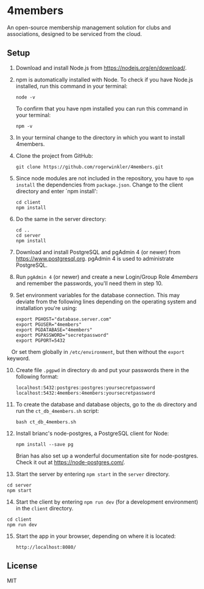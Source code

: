 # 4members
An open-source membership management solution for clubs and associations, designed to be serviced
from the cloud.

## Setup
1. Download and install Node.js from https://nodejs.org/en/download/.

2. npm is automatically installed with Node. To check if you have Node.js installed, 
    run this command in your terminal:
    
    ```
    node -v
    ```
    
    To confirm that you have npm installed you can run this command in your terminal:
    
    ```
    npm -v
    ```

3. In your terminal change to the directory in which you want to install 4members. 

4. Clone the project from GitHub:

    ```
    git clone https://github.com/rogerwinkler/4members.git
    ```
    
5. Since node modules are not included in the repository, you have to `npm install` the
dependencies from `package.json`. Change to the client directory and enter `npm install':

    ```
    cd client
    npm install
    ```
    
6. Do the same in the server directory:

    ```
    cd ..
    cd server
    npm install
    ```
 
7. Download and install PostgreSQL and pgAdmin 4 (or newer) from https://www.postgresql.org.
pgAdmin 4 is used to administrate PostgreSQL.

8. Run `pgAdmin 4` (or newer) and create a new Login/Group Role *4members* and 
remember the passwords, you'll need them in step 10.

9. Set environment variables for the database connection. This may deviate
from the following lines depending on the operating system and installation you're using:

    ```
    export PGHOST="database.server.com"
    export PGUSER="4members"
    export PGDATABASE="4members"
    export PGPASSWORD="secretpassword"
    export PGPORT=5432
    ```

    Or set them globally in `/etc/environment`, but then without the `export` keyword.

10. Create file `.pgpwd` in directory `db` and put your passwords there in the
following format:

    ```
    localhost:5432:postgres:postgres:yoursecretpassword
    localhost:5432:4members:4members:yoursecretpassword
    ```

11. To create the database and database objects, go to the `db` directory and
run the `ct_db_4members.sh` script:

    ```
    bash ct_db_4members.sh
    ```

12. Install brianc's node-postgres, a PostgreSQL client for Node:

     ```
     npm install --save pg
     ```

    Brian has also set up a wonderful documentation site for node-postgres.
    Check it out at https://node-postgres.com/.

13. Start the server by entering `npm start` in the `server` directory.

```
cd server
npm start
```

14. Start the client by entering `npm run dev` (for a development environment)
in the `client` directory.

```
cd client
npm run dev
```

15. Start the app in your browser, depending on where it is located:

    ```
    http://localhost:8080/
    ```

## License
MIT
